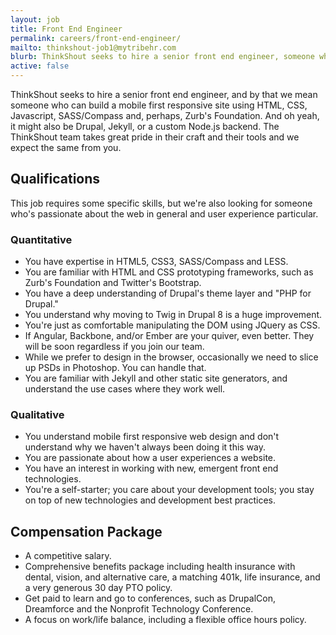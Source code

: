 ```yaml
---
layout: job
title: Front End Engineer
permalink: careers/front-end-engineer/
mailto: thinkshout-job1@mytribehr.com
blurb: ThinkShout seeks to hire a senior front end engineer, someone who's passionate about the web in general and user experience particular.
active: false
---
```

ThinkShout seeks to hire a senior front end engineer, and by that we mean someone who can build a mobile first responsive site using HTML, CSS, Javascript, SASS/Compass and, perhaps, Zurb's Foundation. And oh yeah, it might also be Drupal, Jekyll, or a custom Node.js backend. The ThinkShout team takes great pride in their craft and their tools and we expect the same from you.

## Qualifications
This job requires some specific skills, but we're also looking for someone who's passionate about the web in general and user experience particular.
### Quantitative
- You have expertise in HTML5, CSS3, SASS/Compass and LESS.
- You are familiar with HTML and CSS prototyping frameworks, such as Zurb's Foundation and Twitter's Bootstrap.
- You have a deep understanding of Drupal's theme layer and "PHP for Drupal."
- You understand why moving to Twig in Drupal 8 is a huge improvement.
- You're just as comfortable manipulating the DOM using JQuery as CSS.
- If Angular, Backbone, and/or Ember are your quiver, even better. They will be soon regardless if you join our team.
- While we prefer to design in the browser, occasionally we need to slice up PSDs in Photoshop. You can handle that.
- You are familiar with Jekyll and other static site generators, and understand the use cases where they work well.

### Qualitative
- You understand mobile first responsive web design and don't understand why we haven't always been doing it this way.
- You are passionate about how a user experiences a website.
- You have an interest in working with new, emergent front end technologies.
- You're a self-starter; you care about your development tools; you stay on top of new technologies and development best practices.

## Compensation Package
- A competitive salary.
- Comprehensive benefits package including health insurance with dental, vision, and alternative care, a matching 401k, life insurance, and a very generous 30 day PTO policy.
- Get paid to learn and go to conferences, such as DrupalCon, Dreamforce and the Nonprofit Technology Conference.
- A focus on work/life balance, including a flexible office hours policy.
